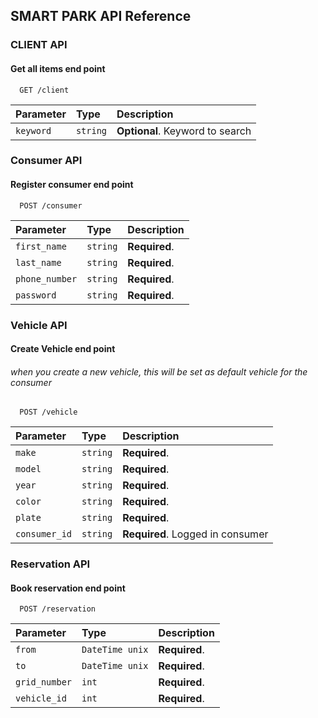 
## SMART PARK API Reference

### CLIENT API
#### Get all items end point

```http
  GET /client
```

| Parameter | Type     | Description                |
| :-------- | :------- | :------------------------- |
| `keyword` | `string` | **Optional**. Keyword to search |


### Consumer API
#### Register consumer end point

```http
  POST /consumer
```

| Parameter | Type     | Description                |
| :-------- | :------- | :------------------------- |
| `first_name` | `string` | **Required**. |
| `last_name` | `string` | **Required**. |
| `phone_number` | `string` | **Required**. |
| `password` | `string` | **Required**. |


### Vehicle API
#### Create Vehicle end point
###### when you create a new vehicle, this will be set as default vehicle for the consumer

```http
  POST /vehicle
```

| Parameter | Type     | Description                |
| :-------- | :------- | :------------------------- |
| `make` | `string` | **Required**. |
| `model` | `string` | **Required**. |
| `year` | `string` | **Required**. |
| `color` | `string` | **Required**. |
| `plate` | `string` | **Required**. |
| `consumer_id` | `string` | **Required**. Logged in consumer|

### Reservation API
#### Book reservation end point

```http
  POST /reservation
```

| Parameter | Type     | Description                |
| :-------- | :------- | :------------------------- |
| `from` | `DateTime unix` | **Required**. |
| `to` | `DateTime unix` | **Required**. |
| `grid_number` | `int` | **Required**. |
| `vehicle_id` | `int` | **Required**. |

